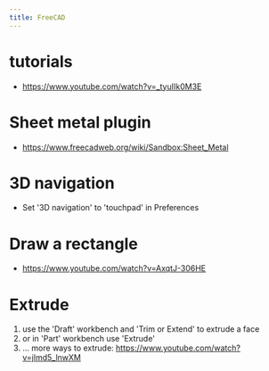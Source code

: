 ```yaml
---
title: FreeCAD
---
```


# tutorials
* <https://www.youtube.com/watch?v=_tyuIIk0M3E>

# Sheet metal plugin
* <https://www.freecadweb.org/wiki/Sandbox:Sheet_Metal>

# 3D navigation
* Set '3D navigation' to 'touchpad' in Preferences

# Draw a rectangle
* <https://www.youtube.com/watch?v=AxqtJ-306HE>

# Extrude
1. use the 'Draft' workbench and 'Trim or Extend' to extrude a face
2. or in 'Part' workbench use 'Extrude'
3. ...
more ways to extrude: <https://www.youtube.com/watch?v=jlmd5_lnwXM>

